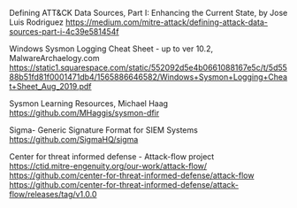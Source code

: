 Defining ATT&CK Data Sources, Part I: Enhancing the Current State, by Jose Luis Rodriguez
       https://medium.com/mitre-attack/defining-attack-data-sources-part-i-4c39e581454f
       
 Windows Sysmon Logging Cheat Sheet - up to ver 10.2, MalwareArchaelogy.com
   https://static1.squarespace.com/static/552092d5e4b0661088167e5c/t/5d5588b51fd81f0001471db4/1565886646582/Windows+Sysmon+Logging+Cheat+Sheet_Aug_2019.pdf

 Sysmon Learning Resources, Michael Haag \
           https://github.com/MHaggis/sysmon-dfir
    
 Sigma- Generic Signature Format for SIEM Systems \
     https://github.com/SigmaHQ/sigma
     
 Center for threat informed defense - Attack-flow project \
       https://ctid.mitre-engenuity.org/our-work/attack-flow/ \
       https://github.com/center-for-threat-informed-defense/attack-flow \
       https://github.com/center-for-threat-informed-defense/attack-flow/releases/tag/v1.0.0
       
  
